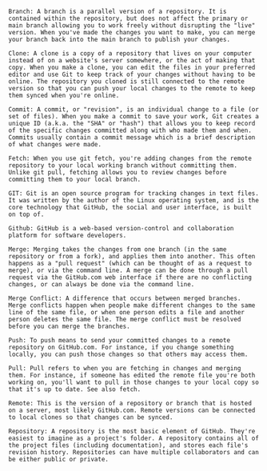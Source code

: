     Branch: A branch is a parallel version of a repository. It is contained within the repository, but does not affect the primary or main branch allowing you to work freely without disrupting the "live" version. When you've made the changes you want to make, you can merge your branch back into the main branch to publish your changes.
    
    Clone: A clone is a copy of a repository that lives on your computer instead of on a website's server somewhere, or the act of making that copy. When you make a clone, you can edit the files in your preferred editor and use Git to keep track of your changes without having to be online. The repository you cloned is still connected to the remote version so that you can push your local changes to the remote to keep them synced when you're online.
    
    Commit: A commit, or "revision", is an individual change to a file (or set of files). When you make a commit to save your work, Git creates a unique ID (a.k.a. the "SHA" or "hash") that allows you to keep record of the specific changes committed along with who made them and when. Commits usually contain a commit message which is a brief description of what changes were made.
    
    Fetch: When you use git fetch, you're adding changes from the remote repository to your local working branch without committing them. Unlike git pull, fetching allows you to review changes before committing them to your local branch.
    
    GIT: Git is an open source program for tracking changes in text files. It was written by the author of the Linux operating system, and is the core technology that GitHub, the social and user interface, is built on top of.
    
    Github: GitHub is a web-based version-control and collaboration platform for software developers.
    
    Merge: Merging takes the changes from one branch (in the same repository or from a fork), and applies them into another. This often happens as a "pull request" (which can be thought of as a request to merge), or via the command line. A merge can be done through a pull request via the GitHub.com web interface if there are no conflicting changes, or can always be done via the command line.
    
    Merge Conflict: A difference that occurs between merged branches. Merge conflicts happen when people make different changes to the same line of the same file, or when one person edits a file and another person deletes the same file. The merge conflict must be resolved before you can merge the branches.
    
    Push: To push means to send your committed changes to a remote repository on GitHub.com. For instance, if you change something locally, you can push those changes so that others may access them.
    
    Pull: Pull refers to when you are fetching in changes and merging them. For instance, if someone has edited the remote file you're both working on, you'll want to pull in those changes to your local copy so that it's up to date. See also fetch.
    
    Remote: This is the version of a repository or branch that is hosted on a server, most likely GitHub.com. Remote versions can be connected to local clones so that changes can be synced.
    
    Repository: A repository is the most basic element of GitHub. They're easiest to imagine as a project's folder. A repository contains all of the project files (including documentation), and stores each file's revision history. Repositories can have multiple collaborators and can be either public or private.
